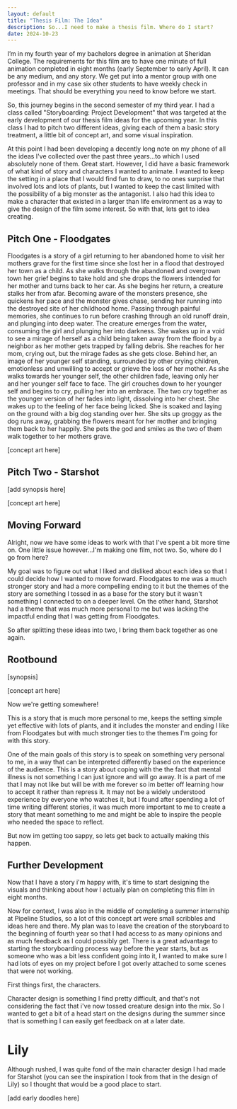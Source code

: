 ```yaml
---
layout: default
title: "Thesis Film: The Idea"
description: So...I need to make a thesis film. Where do I start?
date: 2024-10-23
---
```


I’m in my fourth year of my bachelors degree in animation at Sheridan College. The requirements for this film are to have one minute of full animation completed in eight months (early September to early April). It can be any medium, and any story. We get put into a mentor group with one professor and in my case six other students to have weekly check in meetings. That should be everything you need to know before we start.

So, this journey begins in the second semester of my third year. I had a class called "Storyboarding: Project Development" that was targeted at the early development of our thesis film ideas for the upcoming year. In this class I had to pitch two different ideas, giving each of them a basic story treatment, a little bit of concept art, and some visual inspiration. 

At this point I had been developing a decently long note on my phone of all the ideas I've collected over the past three years...to which I used absolutely none of them. Great start. However, I did have a basic framework of what kind of story and characters I wanted to animate. I wanted to keep the setting in a place that I would find fun to draw, to no ones surprise that involved lots and lots of plants, but I wanted to keep the cast limited with the possibility of a big monster as the antagonist. I also had this idea to make a character that existed in a larger than life environment as a way to give the design of the film some interest. So with that, lets get to idea creating. 

## Pitch One - Floodgates

Floodgates is a story of a girl returning to her abandoned home to visit her mothers grave for the first time since she lost her in a flood that destroyed her town as a child. As she walks through the abandoned and overgrown town her grief begins to take hold and she drops the flowers intended for her mother and turns back to her car. As she begins her return, a creature stalks her from afar. Becoming aware of the monsters presence, she quickens her pace and the monster gives chase, sending her running into the destroyed site of her childhood home. Passing through painful memories, she continues to run before crashing through an old runoff drain, and plunging into deep water. The creature emerges from the water, consuming the girl and plunging her into darkness. She wakes up in a void to see a mirage of herself as a child being taken away from the flood by a neighbor as her mother gets trapped by falling debris. She reaches for her mom, crying out, but the mirage fades as she gets close. Behind her, an image of her younger self standing, surrounded by other crying children, emotionless and unwilling to accept or grieve the loss of her mother. As she walks towards her younger self, the other children fade, leaving only her and her younger self face to face. The girl crouches down to her younger self and begins to cry, pulling her into an embrace. The two cry together as the younger version of her fades into light, dissolving into her chest. She wakes up to the feeling of her face being licked. She is soaked and laying on the ground with a big dog standing over her. She sits up groggy as the dog runs away, grabbing the flowers meant for her mother and bringing them back to her happily. She pets the god and smiles as the two of them walk together to her mothers grave. 

[concept art here]

## Pitch Two - Starshot

[add synopsis here]

[concept art here]

## Moving Forward

Alright, now we have some ideas to work with that I've spent a bit more time on. One little issue however...I'm making one film, not two. So, where do I go from here? 

My goal was to figure out what I liked and disliked about each idea so that I could decide how I wanted to move forward. Floodgates to me was a much stronger story and had a more compelling ending to it but the themes of the story are something I tossed in as a base for the story but it wasn't something I connected to on a deeper level. On the other hand, Starshot had a theme that was much more personal to me but was lacking the impactful ending that I was getting from Floodgates.

 So after splitting these ideas into two, I bring them back together as one again. 

## Rootbound

[synopsis]

[concept art here]

Now we're getting somewhere!

This is a story that is much more personal to me, keeps the setting simple yet effective with lots of plants, and it includes the monster and ending I like from Floodgates but with much stronger ties to the themes I'm going for with this story. 

One of the main goals of this story is to speak on something very personal to me, in a way that can be interpreted differently based on the experience of the audience. This is a story about coping with the the fact that mental illness is not something I can just ignore and will go away. It is a part of me that I may not like but will be with me forever so im better off learning how to accept it rather than repress it. It may not be a widely understood experience by everyone who watches it, but I found after spending a lot of time writing different stories, it was much more important to me to create a story that meant something to me and might be able to inspire the people who needed the space to reflect. 

But now im getting too sappy, so lets get back to actually making this happen. 

## Further Development 

Now that I have a story i'm happy with, it's time to start designing the visuals and thinking about how I actually plan on completing this film in eight months. 

Now for context, I was also in the middle of completing a summer internship at Pipeline Studios, so a lot of this concept art were small scribbles and ideas here and there. My plan was to leave the creation of the storyboard to the beginning of fourth year so that I had access to as many opinions and as much feedback as I could possibly get. There is a great advantage to starting the storyboarding process way before the year starts, but as someone who was a bit less confident going into it, I wanted to make sure I had lots of eyes on my project before I got overly attached to some scenes that were not working. 

First things first, the characters. 

Character design is something I find pretty difficult, and that's not considering the fact that i've now tossed creature design into the mix. So I wanted to get a bit of a head start on the designs during the summer since that is something I can easily get feedback on at a later date.  

# Lily

Although rushed, I was quite fond of the main character design I had made for Starshot (you can see the inspiration I took from that in the design of Lily) so I thought that would be a good place to start. 

[add early doodles here]






<!-- ideas 
adaptations and concepts
final idea summer 2024

Scraps
Floodgates is a story of a girl who had lost her mother in a flood years prior, and has to go face to face with her grief in the form of a monster that stalks her through her abandoned home.
-->